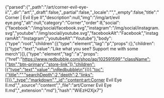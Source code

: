 {"parsed":{"_path":"/art/corner-evil-eye-ii","_dir":"art","_draft":false,"_partial":false,"_locale":"","_empty":false,"title":"Corner | Evil Eye II","description":null,"img":"/img/art/evil eye.png","alt":null,"category":"Corner","order":8,"social":{"facebook":"/img/social/facebook.svg","instagram":"/img/social/instagram.svg","youtube":"/img/social/youtube.svg","facebookAlt":"Facebook","instagramAlt":"Instagram","youtubeAlt":"Youtube"},"body":{"type":"root","children":[{"type":"element","tag":"p","props":{},"children":[{"type":"text","value":"Like what you see? Support me with some merch"}]},{"type":"element","tag":"a","props":{"href":"https://www.redbubble.com/shop/ap/102591599","className":["btn","btn-primary","store-link"]},"children":[{"type":"text","value":"\nRedbubble\n"}]}],"toc":{"title":"","searchDepth":2,"depth":2,"links":[]}},"_type":"markdown","_id":"content:art:Corner Evil Eye II.md","_source":"content","_file":"art/Corner Evil Eye II.md","_extension":"md"},"hash":"WiEzH2Xjx7"}